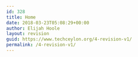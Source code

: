 ```yaml
---
id: 328
title: Home
date: 2018-03-23T05:08:29+00:00
author: Elijah Hoole
layout: revision
guid: https://www.techceylon.org/4-revision-v1/
permalink: /4-revision-v1/
---
```

